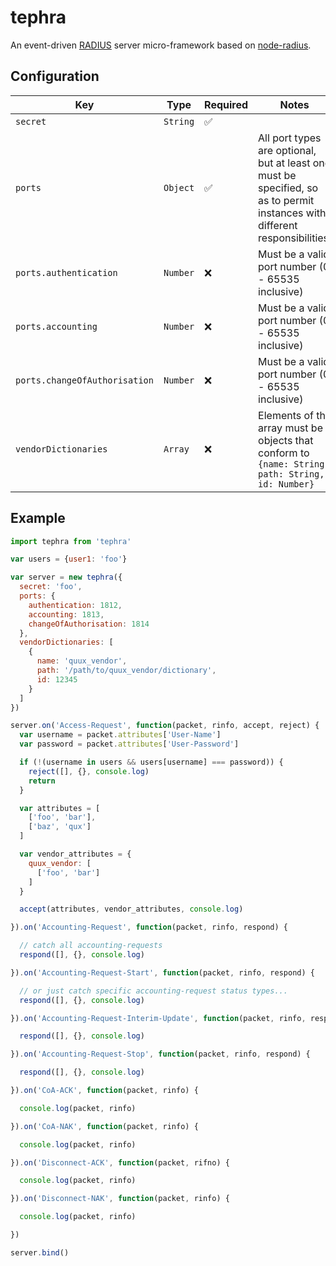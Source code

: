 
# tephra

An event-driven [RADIUS](https://en.wikipedia.org/wiki/RADIUS) server micro-framework based on [node-radius](https://github.com/retailnext/node-radius).

## Configuration

Key | Type | Required | Notes
--- | ---- | -------- | -----
`secret` | `String` | ✅ |
`ports` | `Object` | ✅ | All port types are optional, but at least one must be specified, so as to permit instances with different responsibilities.
`ports.authentication` | `Number` | ❌ | Must be a valid port number (0 - 65535 inclusive)
`ports.accounting` | `Number` | ❌ | Must be a valid port number (0 - 65535 inclusive)
`ports.changeOfAuthorisation` | `Number` | ❌ | Must be a valid port number (0 - 65535 inclusive)
`vendorDictionaries` | `Array` | ❌ | Elements of the array must be objects that conform to `{name: String, path: String, id: Number}`

## Example

```javascript
import tephra from 'tephra'

var users = {user1: 'foo'}

var server = new tephra({
  secret: 'foo',
  ports: {
    authentication: 1812,
    accounting: 1813,
    changeOfAuthorisation: 1814
  },
  vendorDictionaries: [
    {
      name: 'quux_vendor',
      path: '/path/to/quux_vendor/dictionary',
      id: 12345
    }
  ]
})

server.on('Access-Request', function(packet, rinfo, accept, reject) {
  var username = packet.attributes['User-Name']
  var password = packet.attributes['User-Password']

  if (!(username in users && users[username] === password)) {
    reject([], {}, console.log)
    return
  }

  var attributes = [
    ['foo', 'bar'],
    ['baz', 'qux']
  ]

  var vendor_attributes = {
    quux_vendor: [
      ['foo', 'bar']
    ]
  }

  accept(attributes, vendor_attributes, console.log)

}).on('Accounting-Request', function(packet, rinfo, respond) {

  // catch all accounting-requests
  respond([], {}, console.log)

}).on('Accounting-Request-Start', function(packet, rinfo, respond) {

  // or just catch specific accounting-request status types...
  respond([], {}, console.log)

}).on('Accounting-Request-Interim-Update', function(packet, rinfo, respond) {

  respond([], {}, console.log)

}).on('Accounting-Request-Stop', function(packet, rinfo, respond) {

  respond([], {}, console.log)

}).on('CoA-ACK', function(packet, rinfo) {

  console.log(packet, rinfo)

}).on('CoA-NAK', function(packet, rinfo) {

  console.log(packet, rinfo)

}).on('Disconnect-ACK', function(packet, rifno) {

  console.log(packet, rinfo)

}).on('Disconnect-NAK', function(packet, rinfo) {

  console.log(packet, rinfo)

})

server.bind()
```
